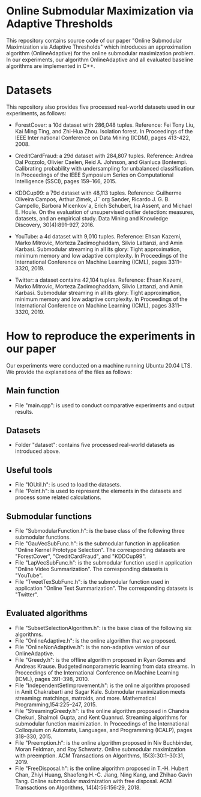 # Online Submodular Maximization via Adaptive Thresholds
This repository contains source code of our paper "Online Submodular Maximization via Adaptive Thresholds" which introduces an approximation algorithm (OnlineAdaptive) for the online submodular maximization problem. In our experiments, our algorithm OnlineAdaptive and all evaluated baseline algorithms are implemented in C++.

# Datasets
This repository also provides five processed real-world datasets used in our experiments, as follows:

* ForestCover: a 10d dataset with 286,048 tuples. Reference: Fei Tony Liu, Kai Ming Ting, and Zhi-Hua Zhou. Isolation forest. In Proceedings of the IEEE Inter national Conference on Data Mining (ICDM), pages 413-422, 2008.

* CreditCardFraud: a 29d dataset with 284,807 tuples. Reference: Andrea Dal Pozzolo, Olivier Caelen, Reid A. Johnson, and Gianluca Bontempi. Calibrating probability with undersampling for unbalanced classification. In Proceedings of the IEEE Symposium Series on Computational Intelligence (SSCI), pages 159–166, 2015.

* KDDCup99: a 79d dataset with 48,113 tuples. Reference:  Guilherme Oliveira Campos, Arthur Zimek, J¨ org Sander, Ricardo J. G. B. Campello, Barbora Micenkov´a, Erich Schubert, Ira Assent, and Michael E. Houle. On the evaluation of unsupervised outlier detection: measures, datasets, and an empirical study. Data Mining and Knowledge Discovery, 30(4):891–927, 2016.

* YouTube: a 4d dataset with 9,010 tuples. Reference: Ehsan Kazemi, Marko Mitrovic, Morteza Zadimoghaddam, Silvio Lattanzi, and Amin Karbasi. Submodular streaming in all its glory: Tight approximation, minimum memory and low adaptive complexity. In Proceedings of the International Conference on Machine Learning (ICML), pages 3311–3320, 2019.

* Twitter: a dataset contains 42,104 tuples. Reference: Ehsan Kazemi, Marko Mitrovic, Morteza Zadimoghaddam, Silvio Lattanzi, and Amin Karbasi. Submodular streaming in all its glory: Tight approximation, minimum memory and low adaptive complexity. In Proceedings of the International Conference on Machine Learning (ICML), pages 3311–3320, 2019.

# How to reproduce the experiments in our paper
Our experiments were conducted on a machine running Ubuntu 20.04 LTS. We provide the explanations of the files as follows:

## Main function
- File "main.cpp": is used to conduct comparative experiments and output results.

## Datasets
- Folder "dataset": contains five processed real-world datasets as introduced above.

## Useful tools
- File "IOUtil.h": is used to load the datasets.
- File "Point.h": is used to represent the elements in the datasets and process some related calculations.

## Submodular functions
- File "SubmodularFunction.h": is the base class of the following three submodular functions.
- File "GauVecSubFunc.h": is the submodular function in application "Online Kernel Prototype Selection". The corresponding datasets are "ForestCover", "CreditCardFraud", and "KDDCup99".
- File "LapVecSubFunc.h": is the submodular function used in application "Online Video Summarization". The corresponding datasets is "YouTube".
- File "TweetTexSubFunc.h": is the submodular function used in application "Online Text Summarization". The corresponding datasets is "Twitter".

## Evaluated algorithms
- File "SubsetSelectionAlgorithm.h": is the base class of the following six algorithms.
- File "OnlineAdaptive.h": is the online algorithm that we proposed.
- File "OnlineNonAdaptive.h": is the non-adaptive version of our OnlineAdaptive.
- File "Greedy.h": is the offline algorithm proposed in Ryan Gomes and Andreas Krause. Budgeted nonparametric learning from data streams. In Proceedings of the International Conference on Machine Learning (ICML), pages 391–398, 2010.
- File "IndependentSetImprovement.h": is the online algorithm proposed in Amit Chakrabarti and Sagar Kale. Submodular maximization meets streaming: matchings, matroids, and more. Mathematical Programming,154:225–247, 2015.
- File "StreamingGreedy.h": is the online algorithm proposed in Chandra Chekuri, Shalmoli Gupta, and Kent Quanrud. Streaming algorithms for submodular function maximization. In Proceedings of the International Colloquium on Automata, Languages, and Programming (ICALP), pages 318–330, 2015.
- File "Preemption.h": is the online algorithm proposed in Niv Buchbinder, Moran Feldman, and Roy Schwartz. Online submodular maximization with preemption. ACM Transactions on Algorithms, 15(3):30:1–30:31, 2019.
- File "FreeDisposal.h": is the online algorithm proposed in T.-H. Hubert Chan, Zhiyi Huang, Shaofeng H.-C. Jiang, Ning Kang, and Zhihao Gavin Tang. Online submodular maximization with free disposal. ACM Transactions on Algorithms, 14(4):56:156:29, 2018.
